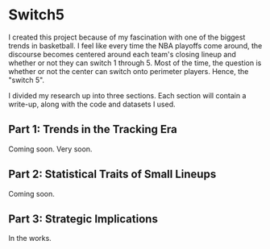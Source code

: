 # Switch5 

I created this project because of my fascination with one of the biggest trends in basketball. I feel like every time the NBA playoffs come around, the discourse becomes centered around each team's closing lineup and whether or not they can switch 1 through 5. Most of the time, the question is whether or not the center can switch onto perimeter players. Hence, the "switch 5".

I divided my research up into three sections. Each section will contain a write-up, along with the code and datasets I used.

## Part 1: Trends in the Tracking Era

Coming soon. Very soon.

## Part 2: Statistical Traits of Small Lineups

Coming soon.

## Part 3: Strategic Implications

In the works.
